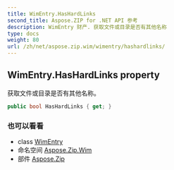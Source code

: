 ```yaml
---
title: WimEntry.HasHardLinks
second_title: Aspose.ZIP for .NET API 参考
description: WimEntry 财产. 获取文件或目录是否有其他名称
type: docs
weight: 80
url: /zh/net/aspose.zip.wim/wimentry/hashardlinks/
---
```

## WimEntry.HasHardLinks property

获取文件或目录是否有其他名称。

```csharp
public bool HasHardLinks { get; }
```

### 也可以看看

* class [WimEntry](../)
* 命名空间 [Aspose.Zip.Wim](../../wimentry/)
* 部件 [Aspose.Zip](../../../)


